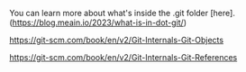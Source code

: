 You can learn more about what's inside the .git folder [here].(https://blog.meain.io/2023/what-is-in-dot-git/)

https://git-scm.com/book/en/v2/Git-Internals-Git-Objects

https://git-scm.com/book/en/v2/Git-Internals-Git-References

